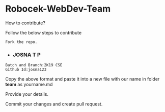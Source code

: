 # Robocek-WebDev-Team

How to contribute?

Follow the below steps to contribute

    Fork the repo.

- ### JOSNA T P

```
Batch and Branch:2K19 CSE
Github Id:josna123

```

Copy the above format and paste it into a new file with our name in folder **team** as yourname.md

Provide your details.

Commit your changes and create pull request.
